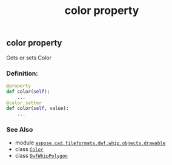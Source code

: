 ﻿---
title: color property
second_title: Aspose.CAD for Python via .NET API References
description: 
type: docs
weight: 40
url: /aspose.cad.fileformats.dwf.whip.objects.drawable/dwfwhippolygon/color/
is_root: false
---

## color property


Gets or sets Color
### Definition:
```python
@property
def color(self):
    ...
@color.setter
def color(self, value):
    ...
```

### See Also
* module [`aspose.cad.fileformats.dwf.whip.objects.drawable`](../../)
* class [`Color`](/cad/python-net/aspose.cad/color)
* class [`DwfWhipPolygon`](/cad/python-net/aspose.cad.fileformats.dwf.whip.objects.drawable/dwfwhippolygon)
